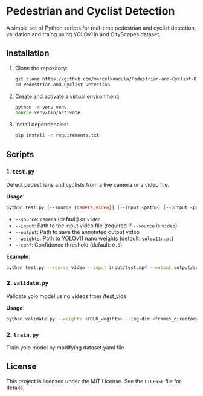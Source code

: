 # Pedestrian and Cyclist Detection

A simple set of Python scripts for real-time pedestrian and cyclist detection, validation and traing using YOLOv11n and CityScapes dataset.


## Installation

1. Clone the repository:

   ```bash
   git clone https://github.com/marcelkandula/Pedestrian-and-Cyclist-Detection
   cd Pedestrian-and-Cyclist-Detection
   ```
2. Create and activate a virtual environment:

   ```bash
   python -m venv venv
   source venv/bin/activate    
   ```
3. Install dependencies:

   ```bash
   pip install -r requirements.txt
   ```

## Scripts

### 1. `test.py`

Detect pedestrians and cyclists from a live camera or a video file.

**Usage**:

```bash
python test.py [--source {camera,video}] [--input <path>] [--output <path>] [--model <weights>.pt] [--conf <0.0–1.0>] 
```

* `--source`: `camera` (default) or `video`
* `--input`: Path to the input video file (required if `--source` is `video`)
* `--output`: Path to save the annotated output video
* `--weights`: Path to YOLOv11 nano weights (default: `yolov11n.pt`)
* `--conf`: Confidence threshold (default: `0.5`)

**Example**:

```bash
python test.py --source video --input input/test.mp4 --output output/out.mp4
```

### 2. `validate.py`

Validate yolo model using videos from /test_vids

**Usage**:

```bash
python validate.py --weights <YOLO_wegihts> --img-dir <frames_directory> --label-dir <label_directory> --save-dir <output_results>
```

### 2. `train.py`

Train yolo model by modifying dataset.yaml file

## License

This project is licensed under the MIT License. See the `LICENSE` file for details.
